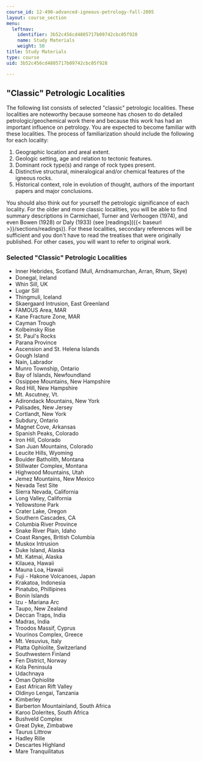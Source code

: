 ```yaml
---
course_id: 12-490-advanced-igneous-petrology-fall-2005
layout: course_section
menu:
  leftnav:
    identifier: 3b52c456cd4805717b09742cbc05f928
    name: Study Materials
    weight: 50
title: Study Materials
type: course
uid: 3b52c456cd4805717b09742cbc05f928

---
```


"Classic" Petrologic Localities
-------------------------------

The following list consists of selected "classic" petrologic localities. These localities are noteworthy because someone has chosen to do detailed petrologic/geochemical work there and because this work has had an important influence on petrology. You are expected to become familiar with these localities. The process of familiarization should include the following for each locality:

1.  Geographic location and areal extent.
2.  Geologic setting, age and relation to tectonic features.
3.  Dominant rock type(s) and range of rock types present.
4.  Distinctive structural, mineralogical and/or chemical features of the igneous rocks.
5.  Historical context, role in evolution of thought, authors of the important papers and major conclusions.

You should also think out for yourself the petrologic significance of each locality. For the older and more classic localities, you will be able to find summary descriptions in Carmichael, Turner and Verhoogen (1974), and even Bowen (1928) or Daly (1933) (see [readings]({{< baseurl >}}/sections/readings)). For these localities, secondary references will be sufficient and you don't have to read the treatises that were originally published. For other cases, you will want to refer to original work.

### Selected "Classic" Petrologic Localities

*   Inner Hebrides, Scotland (Mull, Arndnamurchan, Arran, Rhum, Skye)
*   Donegal, Ireland
*   Whin Sill, UK
*   Lugar Sill
*   Thingmuli, Iceland
*   Skaergaard Intrusion, East Greenland
*   FAMOUS Area, MAR
*   Kane Fracture Zone, MAR
*   Cayman Trough
*   Kolbeinsky Rise
*   St. Paul's Rocks
*   Parana Province
*   Ascension and St. Helena Islands
*   Gough Island
*   Nain, Labrador
*   Munro Township, Ontario
*   Bay of Islands, Newfoundland
*   Ossippee Mountains, New Hampshire
*   Red Hill, New Hampshire
*   Mt. Ascutney, Vt.
*   Adirondack Mountains, New York
*   Palisades, New Jersey
*   Cortlandt, New York
*   Subdury, Ontario
*   Magnet Cove, Arkansas
*   Spanish Peaks, Colorado
*   Iron Hill, Colorado
*   San Juan Mountains, Colorado
*   Leucite Hills, Wyoming
*   Boulder Batholith, Montana
*   Stillwater Complex, Montana
*   Highwood Mountains, Utah
*   Jemez Mountains, New Mexico
*   Nevada Test Site
*   Sierra Nevada, California
*   Long Valley, California
*   Yellowstone Park
*   Crater Lake, Oregon
*   Southern Cascades, CA
*   Columbia River Province
*   Snake River Plain, Idaho
*   Coast Ranges, British Columbia
*   Muskox Intrusion
*   Duke Island, Alaska
*   Mt. Katmai, Alaska
*   Kilauea, Hawaii
*   Mauna Loa, Hawaii
*   Fuji - Hakone Volcanoes, Japan
*   Krakatoa, Indonesia
*   Pinatubo, Phillipines
*   Bonin Islands
*   Izu - Mariana Arc
*   Taupo, New Zealand
*   Deccan Traps, India
*   Madras, India
*   Troodos Massif, Cyprus
*   Vourinos Complex, Greece
*   Mt. Vesuvius, Italy
*   Platta Ophiolite, Switzerland
*   Southwestern Finland
*   Fen District, Norway
*   Kola Peninsula
*   Udachnaya
*   Oman Ophiolite
*   East African Rift Valley
*   Oldinyo Lengai, Tanzania
*   Kimberley
*   Barberton Mountainland, South Africa
*   Karoo Dolerites, South Africa
*   Bushveld Complex
*   Great Dyke, Zimbabwe
*   Taurus Littrow
*   Hadley Rille
*   Descartes Highland
*   Mare Tranquilitatus